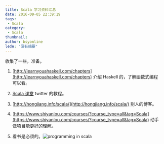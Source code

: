```yaml
---
title: Scala 学习资料汇总
date: 2016-09-05 22:39:19
tags:
 - Scala
category: 
 - Scala
thumbnail: 
author: bsyonline
lede: "没有摘要"
---
```


收集了一些，准备。

1. [http://learnyouahaskell.com/chapters](http://learnyouahaskell.com/chapters)
   介绍 Haskell 的，了解函数式编程可以看。

2. [Scala 课堂](http://twitter.github.io/scala_school/zh_cn/)
   twitter 的教程。

3. [http://hongjiang.info/scala/](http://hongjiang.info/scala/)
   别人的博客。

4. [https://www.shiyanlou.com/courses/?course_type=all&tag=Scala](https://www.shiyanlou.com/courses/?course_type=all&tag=Scala)
   动手做项目能更好的理解。

5. 看书是必须的。![programming in scala](http://new.51cto.com/files/uploadimg/20090526/0950191.jpg)
